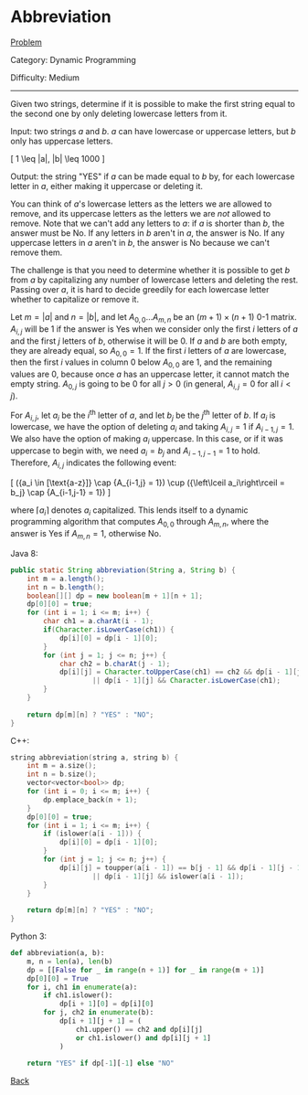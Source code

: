 # Abbreviation

[Problem](https://www.hackerrank.com/challenges/abbr/problem)

Category: Dynamic Programming

Difficulty: Medium

---

Given two strings, determine if it is possible to make the first string equal to
the second one by only deleting lowercase letters from it.

Input: two strings $a$ and $b$. $a$ can have lowercase or uppercase letters, but
$b$ only has uppercase letters.

\[ 1 \leq |a|, |b| \leq 1000 \]

Output: the string "YES" if $a$ can be made equal to $b$ by, for each lowercase
letter in $a$, either making it uppercase or deleting it.

You can think of $a$'s lowercase letters as the letters we are allowed to
remove, and its uppercase letters as the letters we are *not* allowed to remove.
Note that we can't add any letters to $a$: if $a$ is shorter than $b$, the
answer must be No. If any letters in $b$ aren't in $a$, the answer is No. If any
uppercase letters in $a$ aren't in $b$, the answer is No because we can't remove
them.

The challenge is that you need to determine whether it is possible to get $b$
from $a$ by capitalizing any number of lowercase letters and deleting the rest.
Passing over $a$, it is hard to decide greedily for each lowercase letter
whether to capitalize or remove it.

Let $m = |a|$ and $n = |b|$, and let $A_{0,0} \ldots A_{m,n}$ be an
$(m + 1) \times (n + 1)$ 0-1 matrix. $A_{i,j}$ will be 1 if the answer is Yes
when we consider only the first $i$ letters of $a$ and the first $j$ letters of
$b$, otherwise it will be 0. If $a$ and $b$ are both empty, they are already
equal, so $A_{0,0} = 1$. If the first $i$ letters of $a$ are lowercase, then the
first $i$ values in column 0 below $A_{0,0}$ are 1, and the remaining values are
0, because once $a$ has an uppercase letter, it cannot match the empty string.
$A_{0,j}$ is going to be 0 for all $j > 0$ (in general, $A_{i,j} = 0$ for all
$i < j$).

For $A_{i,j}$, let $a_i$ be the $i^\text{th}$ letter of $a$, and let $b_j$ be
the $j^\text{th}$ letter of $b$. If $a_i$ is lowercase, we have the option of
deleting $a_i$ and taking $A_{i,j} = 1$ if $A_{i-1,j} = 1$. We also have the
option of making $a_i$ uppercase. In this case, or if it was uppercase to begin
with, we need $a_i = b_j$ and $A_{i-1,j-1} = 1$ to hold. Therefore, $A_{i,j}$
indicates the following event:

\[ (\{a_i \in [\text{a-z}]\} \cap \{A_{i-1,j} = 1\}) \cup 
    (\{\left\lceil a_i\right\rceil = b_j\} \cap \{A_{i-1,j-1} = 1\}) \]

where $\left\lceil a_i\right\rceil$ denotes $a_i$ capitalized. This lends itself
to a dynamic programming algorithm that computes $A_{0,0}$ through $A_{m,n}$,
where the answer is Yes if $A_{m,n} = 1$, otherwise No.

Java 8:
```java
public static String abbreviation(String a, String b) {
    int m = a.length();
    int n = b.length();
    boolean[][] dp = new boolean[m + 1][n + 1];
    dp[0][0] = true;
    for (int i = 1; i <= m; i++) {
        char ch1 = a.charAt(i - 1);
        if(Character.isLowerCase(ch1)) {
            dp[i][0] = dp[i - 1][0];
        }
        for (int j = 1; j <= n; j++) {
            char ch2 = b.charAt(j - 1);
            dp[i][j] = Character.toUpperCase(ch1) == ch2 && dp[i - 1][j - 1]
                    || dp[i - 1][j] && Character.isLowerCase(ch1);
        }
    }
    
    return dp[m][n] ? "YES" : "NO";
}
```

C++:
```cpp
string abbreviation(string a, string b) {
    int m = a.size();
    int n = b.size();
    vector<vector<bool>> dp;
    for (int i = 0; i <= m; i++) {
        dp.emplace_back(n + 1);
    }
    dp[0][0] = true;
    for (int i = 1; i <= m; i++) {
        if (islower(a[i - 1])) {
            dp[i][0] = dp[i - 1][0];
        }
        for (int j = 1; j <= n; j++) {
            dp[i][j] = toupper(a[i - 1]) == b[j - 1] && dp[i - 1][j - 1]
                    || dp[i - 1][j] && islower(a[i - 1]);
        }
    }
    
    return dp[m][n] ? "YES" : "NO";
}
```

Python 3:
```python
def abbreviation(a, b):
    m, n = len(a), len(b)
    dp = [[False for _ in range(n + 1)] for _ in range(m + 1)]
    dp[0][0] = True
    for i, ch1 in enumerate(a):
        if ch1.islower():
            dp[i + 1][0] = dp[i][0]
        for j, ch2 in enumerate(b):
            dp[i + 1][j + 1] = (
                ch1.upper() == ch2 and dp[i][j] 
                or ch1.islower() and dp[i][j + 1]
            )
            
    return "YES" if dp[-1][-1] else "NO"
```

[Back](../../hackerrank.md)
